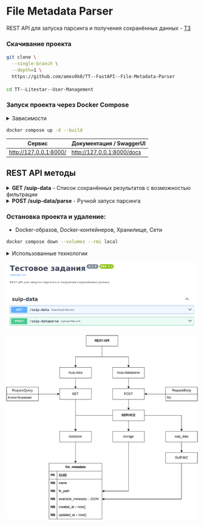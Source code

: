 # File Metadata Parser

REST API для запуска парсинга и получения сохранённых данных - [ТЗ](./_readme/TestTask.pdf)

### Скачивание проекта
```bash
git clone \
  --single-branch \
  --depth=1 \
  https://github.com/ames0k0/TT--FastAPI--File-Metadata-Parser

cd TT--Litestar--User-Management
```

### Запуск проекта через Docker Compose
<details>
  <summary>Зависимости</summary>
  <pre>
docker -v  # Docker version 27.5.1, build 9f9e405
python -V  # Python 3.12.8</pre>
</details>

```bash
docker compose up -d --build
```
| Сервис                        | Документация / SwaggerUI                  |
| ----------------------------- | ----------------------------------------- |
| http://127.0.0.1:8000/        | http://127.0.0.1:8000/docs                |


## REST API методы
<details>
  <summary><strong>GET /suip-data</strong> - Список сохранённых результатов с возможностью фильтрации</summary>

  | Параметры запроса   | Тип       | Описание              |
  | ------------------- | --------- | --------------------- |
  | Ключ=Значение       | Строка    | Фильтр по метаданным  |

  ```bash
  curl -X 'GET' \
  'http://127.0.0.1:8000/suip-data' \
  -H 'accept: application/json'
  ```

  ```bash
  # MIME тип=application/pdf
  curl -X 'GET' \
  'http://127.0.0.1:8000/suip-data?MIME%20%D1%82%D0%B8%D0%BF=application/pdf' \
  -H 'accept: application/json'
  ```

  ```json
  [
    {
    "fs_path": "static/file_metadata/b4218b17-80f2-4172-b4f2-c731075b08f8.json",
    "created_at": "2025-07-02T22:24:28.845874",
    "name": "тестовое задания.pdf",
    "available_metadata": {
      "Версия ExifTool": "13.30",
      "Название файла": "fileforsending",
      "Каталог": "/tmp",
      "Размер файла": "91 kB",
      "Дата редактирования файла": "2025:07:03 01:24:29+03:00",
      "Дата последнего доступа к файлу": "2025:07:03 01:24:29+03:00",
      "Дата изменения файлового индекса": "2025:07:03 01:24:29+03:00",
      "Разрешения файла": "-rw-r--r--",
      "Тип файла": "PDF",
      "Расширение файла": "pdf",
      "MIME тип": "application/pdf",
      "Версия PDF": "1.4",
      "Линеаризация": "Нет",
      "Количество страниц": "1",
      "Тегированный PDF": "Да",
      "Название": "тестовое задания",
      "Производитель": "Skia/PDF m139 Google Docs Renderer"
    },
    "id": "b4218b17-80f2-4172-b4f2-c731075b08f8",
    "updated_at": "2025-07-02T22:24:28.845874"
    }
  ]
  ```

</details>

<details>
  <summary><strong>POST /suip-data/parse</strong> - Ручной запуск парсинга</summary>

  | Тело запроса    | Тип   | Описание          |
  | --------------- | ----- | ----------------- |
  | file            | Файл  | Файл для парсинга |

  ```bash
  curl -X 'POST' \
  'http://127.0.0.1:8000/suip-dataparse' \
  -H 'accept: application/json' \
  -H 'Content-Type: multipart/form-data' \
  -F 'file=@тестовое задания.pdf;type=application/pdf'
  ```

  ```json
  {
  "id": "b4218b17-80f2-4172-b4f2-c731075b08f8",
  "name": "тестовое задания.pdf",
  "fs_path": "static/file_metadata/b4218b17-80f2-4172-b4f2-c731075b08f8.json",
  "available_metadata": {
    "Версия ExifTool": "13.30",
    "Название файла": "fileforsending",
    "Каталог": "/tmp",
    "Размер файла": "91 kB",
    "Дата редактирования файла": "2025:07:03 01:24:29+03:00",
    "Дата последнего доступа к файлу": "2025:07:03 01:24:29+03:00",
    "Дата изменения файлового индекса": "2025:07:03 01:24:29+03:00",
    "Разрешения файла": "-rw-r--r--",
    "Тип файла": "PDF",
    "Расширение файла": "pdf",
    "MIME тип": "application/pdf",
    "Версия PDF": "1.4",
    "Линеаризация": "Нет",
    "Количество страниц": "1",
    "Тегированный PDF": "Да",
    "Название": "тестовое задания",
    "Производитель": "Skia/PDF m139 Google Docs Renderer"
  },
  "created_at": "2025-07-02T22:24:28.845874",
  "updated_at": "2025-07-02T22:24:28.845874"
  }
  ```
</details>



### Остановка проекта и удаление:
- Docker-образов, Docker-контейнеров, Хранилище, Сети
```bash
docker compose down --volumes --rmi local
```

<details>
  <summary>Использованные технологии</summary>

| Название          | Ссылки                                                    |
| :---------------: | :-------------------------------------------------------: |
| FastAPI           | https://fastapi.tiangolo.com                              |
| Uvicorn           | https://www.uvicorn.org/                                  |
| SQLAlchemy        | https://www.sqlalchemy.org                                |
| PostgreSQL        | https://www.postgresql.org/                               |
| Pydantic          | https://docs.pydantic.dev/latest/                         |
| requests          | https://requests.readthedocs.io/en/latest/                |
| bs4               | https://www.crummy.com/software/BeautifulSoup/bs4/doc/    |
| Docker Compose    | https://docs.docker.com/compose                           |

</details>

<p align="center"><img src="./_readme/rest-api.png" /></p>
<p align="center"><img src="./_readme/Diagram.drawio.png" /></p>